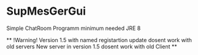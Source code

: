 # SupMesGerGui
Simple ChatRoom Programm
minimum needed JRE 8

**
                          !Warning!
Version 1.5 with named registartion update dosent work with old servers
        New server in version 1.5 dosent work with old Client
**
